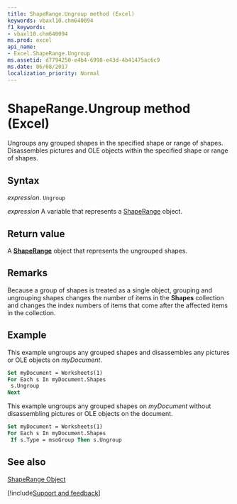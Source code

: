 ```yaml
---
title: ShapeRange.Ungroup method (Excel)
keywords: vbaxl10.chm640094
f1_keywords:
- vbaxl10.chm640094
ms.prod: excel
api_name:
- Excel.ShapeRange.Ungroup
ms.assetid: d7794250-e4b4-6998-e43d-4b41475ac6c9
ms.date: 06/08/2017
localization_priority: Normal
---
```



# ShapeRange.Ungroup method (Excel)

Ungroups any grouped shapes in the specified shape or range of shapes. Disassembles pictures and OLE objects within the specified shape or range of shapes.


## Syntax

_expression_. `Ungroup`

_expression_ A variable that represents a [ShapeRange](Excel.ShapeRange.md) object.


## Return value

A  **[ShapeRange](Excel.ShapeRange.md)** object that represents the ungrouped shapes.


## Remarks

Because a group of shapes is treated as a single object, grouping and ungrouping shapes changes the number of items in the  **Shapes** collection and changes the index numbers of items that come after the affected items in the collection.


## Example

This example ungroups any grouped shapes and disassembles any pictures or OLE objects on  _myDocument_.


```vb
Set myDocument = Worksheets(1) 
For Each s In myDocument.Shapes 
 s.Ungroup 
Next
```

This example ungroups any grouped shapes on  _myDocument_ without disassembling pictures or OLE objects on the document.




```vb
Set myDocument = Worksheets(1) 
For Each s In myDocument.Shapes 
 If s.Type = msoGroup Then s.Ungroup
```


## See also


[ShapeRange Object](Excel.ShapeRange.md)

[!include[Support and feedback](~/includes/feedback-boilerplate.md)]